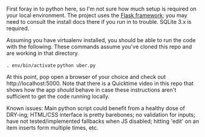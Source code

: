 First foray in to python here, so I'm not sure how much setup is required on your local environment. The project uses the [Flask framework](http://flask.pocoo.org/); you may need to consult the install docs there if you run in to trouble. SQLite 3.x is required.

Assuming you have virtualenv installed, you should be able to run the code with the following. These commands assume you've cloned this repo and are working in that directory.

`. env/bin/activate`
`python uber.py`

At this point, pop open a browser of your choice and check out http://localhost:5000. Note that there is a Quicktime video in this repo that shows how the app _should_ behave in case these instructions aren't sufficient to get the code running locally.

Known issues: Main python script could benefit from a healthy dose of DRY-ing; HTML/CSS interface is pretty barebones; no validation for inputs; have not tested/implemented fallbacks when JS disabled; hitting 'edit' on an item inserts form multiple times, etc.